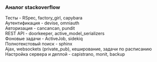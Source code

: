 ### Аналог stackoverflow
Тесты - RSpec, factory_girl, capybara  
Аутентификация - devise, omniauth  
Авторизация - cancancan, pundit  
REST API - doorkeeper, active_model_serializers  
Фоновые задачи - ActiveJob, sidekiq  
Полнотекстовый поиск - sphinx  
Ajax, websockets (private_pub), кеширование, задачи по расписанию  
Настройка сервера и деплой - capistrano, monit, backup
